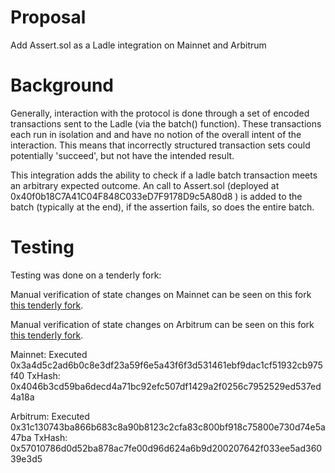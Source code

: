 # Proposal
Add Assert.sol as a Ladle integration on Mainnet and Arbitrum

# Background

Generally, interaction with the protocol is done through a set of encoded transactions sent to the Ladle (via the batch() function). These transactions each run in isolation and and have no notion of the overall intent of the interaction. This means that incorrectly structured transaction sets could potentially 'succeed', but not have the intended result.    

This integration adds the ability to check if a ladle batch transaction meets an arbitrary expected outcome. An call to Assert.sol (deployed at  0x40f0b18C7A41C04F848C033eD7F9178D9c5A80d8 ) is added to the batch (typically at the end), if the assertion fails, so does the entire batch.

# Testing

Testing was done on a tenderly fork:

Manual verification of state changes on Mainnet can be seen on this fork [this tenderly fork]( https://dashboard.tenderly.co/Yield/v2/fork/b6952bd3-a288-48c5-bf5c-7ed00a2a88ea).

Manual verification of state changes on Arbitrum can be seen on this fork [this tenderly fork](https://dashboard.tenderly.co/Yield/v2/fork/2c063048-b86a-4b52-95e1-77857426f54a
).

Mainnet: 
Executed 0x3a4d5c2ad6b0c8e3df23a59f6e5a43f6f3d531461ebf9dac1cf51932cb975f40
TxHash: 0x4046b3cd59ba6decd4a71bc92efc507df1429a2f0256c7952529ed537ed4a18a

Arbitrum: 
Executed 0x31c130743ba866b683c8a90b8123c2cfa83c800bf918c75800e730d74e5a47ba
TxHash: 0x57010786d0d52ba878ac7fe00d96d624a6b9d200207642f033ee5ad36039e3d5